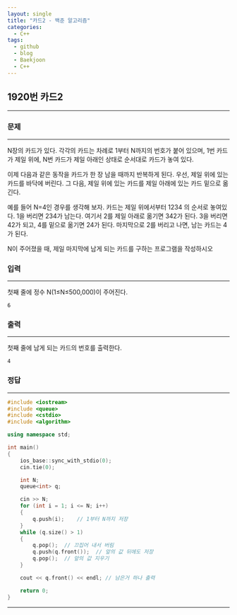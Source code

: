 ```yaml
---
layout: single
title: "카드2 - 백준 알고리즘"
categories:
  - C++
tags:
  - github
  - blog
  - Baekjoon
  - C++
---
```

## 1920번 **카드2**
---

### 문제
---
N장의 카드가 있다. 각각의 카드는 차례로 1부터 N까지의 번호가 붙어 있으며, 1번 카드가 제일 위에, N번 카드가 제일 아래인 상태로 순서대로 카드가 놓여 있다.

이제 다음과 같은 동작을 카드가 한 장 남을 때까지 반복하게 된다. 우선, 제일 위에 있는 카드를 바닥에 버린다. 그 다음, 제일 위에 있는 카드를 제일 아래에 있는 카드 밑으로 옮긴다.

예를 들어 N=4인 경우를 생각해 보자. 카드는 제일 위에서부터 1234 의 순서로 놓여있다. 1을 버리면 234가 남는다. 여기서 2를 제일 아래로 옮기면 342가 된다. 3을 버리면 42가 되고, 4를 밑으로 옮기면 24가 된다. 마지막으로 2를 버리고 나면, 남는 카드는 4가 된다.

N이 주어졌을 때, 제일 마지막에 남게 되는 카드를 구하는 프로그램을 작성하시오

### 입력
---
첫째 줄에 정수 N(1≤N≤500,000)이 주어진다.  
```
6
```

### 출력
---
첫째 줄에 남게 되는 카드의 번호를 출력한다.
```
4
```

### 정답
---
```c++
#include <iostream>
#include <queue>
#include <cstdio>
#include <algorithm>

using namespace std;

int main()
{
	ios_base::sync_with_stdio(0);
	cin.tie(0);

	int N;
	queue<int> q;

	cin >> N;
	for (int i = 1; i <= N; i++)
	{
		q.push(i);    // 1부터 N까지 저장
	}
	while (q.size() > 1)
	{
		q.pop();  // 끄집어 내서 버림
		q.push(q.front());  // 앞의 값 뒤에도 저장
		q.pop();  // 앞의 값 지우기
	}

	cout << q.front() << endl; // 남은거 하나 출력

	return 0;
}
```

---

